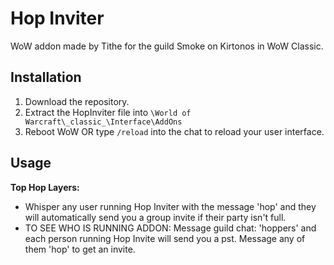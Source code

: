 # Hop Inviter

WoW addon made by Tithe for the guild Smoke on Kirtonos in WoW Classic.

## Installation

1) Download the repository.
2) Extract the HopInviter file into `\World of Warcraft\_classic_\Interface\AddOns`
3) Reboot WoW OR type `/reload` into the chat to reload your user interface.

## Usage

**Top Hop Layers:**
* Whisper any user running Hop Inviter with the message 'hop' and they will automatically send you a group invite if their party isn't full.
* TO SEE WHO IS RUNNING ADDON: Message guild chat: 'hoppers' and each person running Hop Invite will send you a pst. Message any of them 'hop' to get an invite.